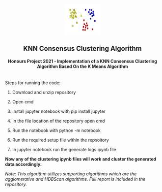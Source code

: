 <div align="center">
<a href="https://github.com/rdedo099/Portfolio/tree/main/KNN%20Consensus%20Clustering%20Algorithm%20-%20Honours%20Project">
<img src="images/cluster.svg" alt="Logo" width="120" height="100">
</a>
<h2>KNN Consensus Clustering Algorithm</h3>
<h4>Honours Project 2021 - Implementation of a KNN Consensus Clustering Algorithm Based On the K Means Algorithm</h4>
</div>
<div>
<p>
<br/>
Steps for running the code:

1. Download and unzip repository

2. Open cmd

3. Install jupyter notebook with pip install jupyter

4. In the file location of the repository open cmd

5. Run the notebook with python -m notebook

6. Run the required setup file within the repsoitory

7. In jupyter notebook run the generate logs ipynb file

<b>Now any of the clustering ipynb files will work and cluster the generated data accordingly. </b>

<i>Note: This algorithm utilizes supporting algorithms which are the agglomerative and HDBScan algorithms. Full report is included in the repository.</i>
</p>
</div>
